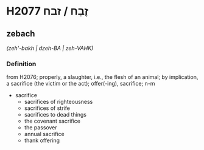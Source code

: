 # H2077 זֶבַח / זבח

## zebach

_(zeh'-bakh | dzeh-BA | zeh-VAHK)_

### Definition

from H2076; properly, a slaughter, i.e., the flesh of an animal; by implication, a sacrifice (the victim or the act); offer(-ing), sacrifice; n-m

- sacrifice
  - sacrifices of righteousness
  - sacrifices of strife
  - sacrifices to dead things
  - the covenant sacrifice
  - the passover
  - annual sacrifice
  - thank offering
